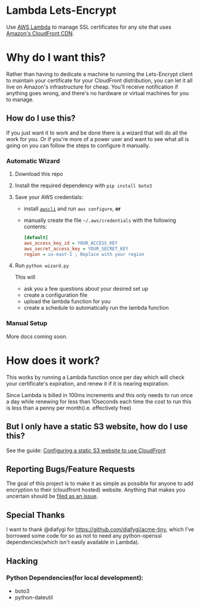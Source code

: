 # Lambda Lets-Encrypt

Use [AWS Lambda](https://aws.amazon.com/lambda/) to manage SSL certificates for
any site that uses [Amazon's CloudFront CDN](https://aws.amazon.com/cloudfront/).

# Why do I want this?
Rather than having to dedicate a machine to running the Lets-Encrypt client to
maintain your certificate for your CloudFront distribution, you can let it all
live on Amazon's infrastructure for cheap. You'll receive notification if
anything goes wrong, and there's no hardware or virtual machines for you to
manage.

## How do I use this?
If you just want it to work and be done there is a wizard that will do all the
work for you. Or if you're more of a power user and want to see what all is
going on you can follow the steps to configure it manually.

### Automatic Wizard

1. Download this repo

2. Install the required dependency with `pip install boto3`

3. Save your AWS credentials:

    * install [`awscli`](https://aws.amazon.com/cli/) and run `aws configure`, **or**
    * manually create the file `~/.aws/credentials` with the following contents:

        ```ini
        [default]
        aws_access_key_id = YOUR_ACCESS_KEY
        aws_secret_access_key = YOUR_SECRET_KEY
        region = us-east-1 ; Replace with your region
        ```

4. Run `python wizard.py`
    
    This will

    * ask you a few questions about your desired set up
    * create a configuration file 
    * upload the lambda function for you
    * create a schedule to automatically run the lambda function

### Manual Setup
More docs coming soon.

# How does it work?

This works by running a Lambda function once per day which will check
your certificate's expiration, and renew it if it is nearing expiration.

Since Lambda is billed in 100ms increments and this only needs to run once a day
while renewing for less than 10seconds each time the cost to run this is less than a
penny per month(i.e. effectively free)

## But I only have a static S3 website, how do I use this?
See the guide:
[Configuring a static S3 website to use CloudFront](./Readme_S3.md)

## Reporting Bugs/Feature Requests
The goal of this project is to make it as simple as possible for anyone to add
encryption to their (cloudfront hosted) website. Anything that makes you
uncertain should be
[filed as an issue](https://github.com/ubergeek42/lambda-lets-encrypt/issues).


## Special Thanks
I want to thank @diafygi for https://github.com/diafygi/acme-tiny, which I've
borrowed some code for so as not to need any python-openssl dependencies(which
isn't easily available in Lambda).

## Hacking

### Python Dependencies(for local development):
* boto3
* python-dateutil
